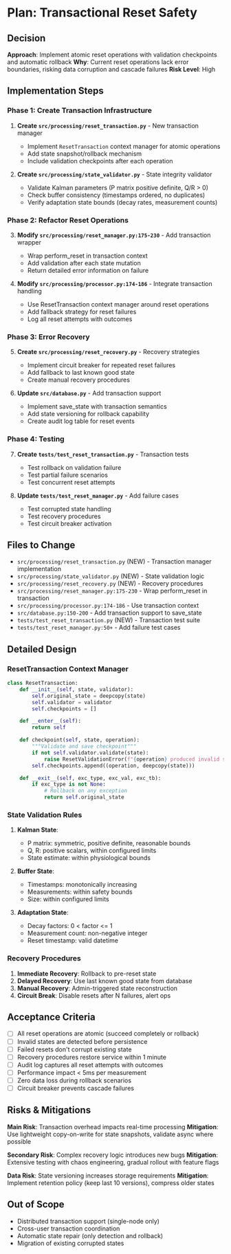 # Plan: Transactional Reset Safety

## Decision
**Approach**: Implement atomic reset operations with validation checkpoints and automatic rollback
**Why**: Current reset operations lack error boundaries, risking data corruption and cascade failures
**Risk Level**: High

## Implementation Steps

### Phase 1: Create Transaction Infrastructure
1. **Create `src/processing/reset_transaction.py`** - New transaction manager
   - Implement `ResetTransaction` context manager for atomic operations
   - Add state snapshot/rollback mechanism
   - Include validation checkpoints after each operation

2. **Create `src/processing/state_validator.py`** - State integrity validator
   - Validate Kalman parameters (P matrix positive definite, Q/R > 0)
   - Check buffer consistency (timestamps ordered, no duplicates)
   - Verify adaptation state bounds (decay rates, measurement counts)

### Phase 2: Refactor Reset Operations
3. **Modify `src/processing/reset_manager.py:175-230`** - Add transaction wrapper
   - Wrap perform_reset in transaction context
   - Add validation after each state mutation
   - Return detailed error information on failure

4. **Modify `src/processing/processor.py:174-186`** - Integrate transaction handling
   - Use ResetTransaction context manager around reset operations
   - Add fallback strategy for reset failures
   - Log all reset attempts with outcomes

### Phase 3: Error Recovery
5. **Create `src/processing/reset_recovery.py`** - Recovery strategies
   - Implement circuit breaker for repeated reset failures
   - Add fallback to last known good state
   - Create manual recovery procedures

6. **Update `src/database.py`** - Add transaction support
   - Implement save_state with transaction semantics
   - Add state versioning for rollback capability
   - Create audit log table for reset events

### Phase 4: Testing
7. **Create `tests/test_reset_transaction.py`** - Transaction tests
   - Test rollback on validation failure
   - Test partial failure scenarios
   - Test concurrent reset attempts

8. **Update `tests/test_reset_manager.py`** - Add failure cases
   - Test corrupted state handling
   - Test recovery procedures
   - Test circuit breaker activation

## Files to Change

- `src/processing/reset_transaction.py` (NEW) - Transaction manager implementation
- `src/processing/state_validator.py` (NEW) - State validation logic
- `src/processing/reset_recovery.py` (NEW) - Recovery procedures
- `src/processing/reset_manager.py:175-230` - Wrap perform_reset in transaction
- `src/processing/processor.py:174-186` - Use transaction context
- `src/database.py:150-200` - Add transaction support to save_state
- `tests/test_reset_transaction.py` (NEW) - Transaction test suite
- `tests/test_reset_manager.py:50+` - Add failure test cases

## Detailed Design

### ResetTransaction Context Manager
```python
class ResetTransaction:
    def __init__(self, state, validator):
        self.original_state = deepcopy(state)
        self.validator = validator
        self.checkpoints = []

    def __enter__(self):
        return self

    def checkpoint(self, state, operation):
        """Validate and save checkpoint"""
        if not self.validator.validate(state):
            raise ResetValidationError(f"{operation} produced invalid state")
        self.checkpoints.append((operation, deepcopy(state)))

    def __exit__(self, exc_type, exc_val, exc_tb):
        if exc_type is not None:
            # Rollback on any exception
            return self.original_state
```

### State Validation Rules
1. **Kalman State**:
   - P matrix: symmetric, positive definite, reasonable bounds
   - Q, R: positive scalars, within configured limits
   - State estimate: within physiological bounds

2. **Buffer State**:
   - Timestamps: monotonically increasing
   - Measurements: within safety bounds
   - Size: within configured limits

3. **Adaptation State**:
   - Decay factors: 0 < factor <= 1
   - Measurement count: non-negative integer
   - Reset timestamp: valid datetime

### Recovery Procedures
1. **Immediate Recovery**: Rollback to pre-reset state
2. **Delayed Recovery**: Use last known good state from database
3. **Manual Recovery**: Admin-triggered state reconstruction
4. **Circuit Break**: Disable resets after N failures, alert ops

## Acceptance Criteria

- [ ] All reset operations are atomic (succeed completely or rollback)
- [ ] Invalid states are detected before persistence
- [ ] Failed resets don't corrupt existing state
- [ ] Recovery procedures restore service within 1 minute
- [ ] Audit log captures all reset attempts with outcomes
- [ ] Performance impact < 5ms per measurement
- [ ] Zero data loss during rollback scenarios
- [ ] Circuit breaker prevents cascade failures

## Risks & Mitigations

**Main Risk**: Transaction overhead impacts real-time processing
**Mitigation**: Use lightweight copy-on-write for state snapshots, validate async where possible

**Secondary Risk**: Complex recovery logic introduces new bugs
**Mitigation**: Extensive testing with chaos engineering, gradual rollout with feature flags

**Data Risk**: State versioning increases storage requirements
**Mitigation**: Implement retention policy (keep last 10 versions), compress older states

## Out of Scope

- Distributed transaction support (single-node only)
- Cross-user transaction coordination
- Automatic state repair (only detection and rollback)
- Migration of existing corrupted states